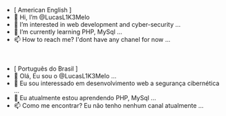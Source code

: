 - [ American English ]
- 👋 Hi, I’m @LucasL1K3Melo
- 👀 I’m interested in web development and cyber-security ...
- 🌱 I’m currently learning PHP, MySql ...
- 📫 How to reach me? I'dont have any chanel for now ...
<br>

- [ Português do Brasil ]
- 👋 Olá, Eu sou o @LucasL1K3Melo ...
- 👀 Eu sou interessado em desenvolvimento web a segurança cibernética ...
- 🌱 Eu atualmente estou aprendendo PHP, MySql ...
- 📫 Como me encontrar? Eu não tenho nenhum canal atualmente ...

<!---
LucasL1K3Melo/LucasL1K3Melo is a ✨ special ✨ repository because its `README.md` (this file) appears on your GitHub profile.
You can click the Preview link to take a look at your changes.
--->
